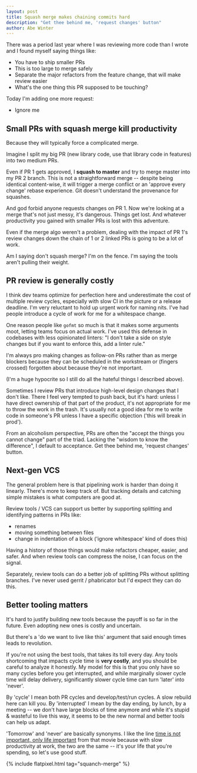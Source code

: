```yaml
---
layout: post
title: Squash merge makes chaining commits hard
description: "Get thee behind me, 'request changes' button"
author: Abe Winter
---
```


There was a period last year where I was reviewing more code than I wrote and I found myself saying things like:

* You have to ship smaller PRs
* This is too large to merge safely
* Separate the major refactors from the feature change, that will make review easier
* What's the one thing this PR supposed to be touching?

Today I'm adding one more request:

* Ignore me

## Small PRs with squash merge kill productivity

Because they will typically force a complicated merge.

Imagine I split my big PR (new library code, use that library code in features) into two medium PRs.

Even if PR 1 gets approved, I **squash to master** and try to merge master into my PR 2 branch. This is not a straightforward merge -- despite being identical content-wise, it will trigger a merge conflict or an 'approve every change' rebase experience. Git doesn't understand the provenance for squashes.

And god forbid anyone requests changes on PR 1. Now we're looking at a merge that's not just messy, it's dangerous. Things get lost. And whatever productivity you gained with smaller PRs is lost with this adventure.

Even if the merge algo weren't a problem, dealing with the impact of PR 1's review changes down the chain of 1 or 2 linked PRs is going to be a lot of work.

Am I saying don't squash merge? I'm on the fence. I'm saying the tools aren't pulling their weight.

## PR review is generally costly

I think dev teams optimize for perfection here and underestimate the cost of multiple review cycles, especially with slow CI in the picture or a release deadline. I'm very reluctant to hold up urgent work for naming nits. I've had people introduce a cycle of work for me for a whitespace change.

One reason people like `gofmt` so much is that it makes some arguments moot, letting teams focus on actual work. I've used this defense in codebases with less opinionated linters: "I don't take a side on style changes but if you want to enforce this, add a linter rule."

I'm always pro making changes as follow-on PRs rather than as merge blockers because they can be scheduled in the workstream or (fingers crossed) forgotten about because they're not important.

(I'm a huge hypocrite so I still do all the hateful things I described above).

Sometimes I review PRs that introduce high-level design changes that I don't like. There I feel very tempted to push back, but it's hard: unless I have direct ownership of that part of the product, it's not appropriate for me to throw the work in the trash. It's usually not a good idea for me to write code in someone's PR unless I have a specific objection ('this will break in prod').

From an alcoholism perspective, PRs are often the "accept the things you cannot change" part of the triad. Lacking the "wisdom to know the difference", I default to acceptance. Get thee behind me, 'request changes' button.

## Next-gen VCS

The general problem here is that pipelining work is harder than doing it linearly. There's more to keep track of. But tracking details and catching simple mistakes is what computers are good at.

Review tools / VCS can support us better by supporting splitting and identifying patterns in PRs like:

* renames
* moving something between files
* change in indentation of a block ('ignore whitespace' kind of does this)

Having a history of those things would make refactors cheaper, easier, and safer. And when review tools can compress the noise, I can focus on the signal.

Separately, review tools can do a better job of splitting PRs without splitting branches. I've never used gerrit / phabricator but I'd expect they can do this.

## Better tooling matters

It's hard to justify building new tools because the payoff is so far in the future. Even adopting new ones is costly and uncertain.

But there's a 'do we want to live like this' argument that said enough times leads to revolution.

If you're not using the best tools, that takes its toll every day. Any tools shortcoming that impacts cycle time is **very costly**, and you should be careful to analyze it honestly. My model for this is that you only have so many cycles before you get interrupted, and while marginally slower cycle time will delay delivery, significantly slower cycle time can turn 'later' into 'never'.

By 'cycle' I mean both PR cycles and develop/test/run cycles. A slow rebuild here can kill you. By 'interrupted' I mean by the day ending, by lunch, by a meeting -- we don't have large blocks of time anymore and while it's stupid & wasteful to live this way, it seems to be the new normal and better tools can help us adapt.

'Tomorrow' and 'never' are basically synonyms. I like the line [time is not important, only life important](https://www.youtube.com/watch?v=DrB9ciZTxyo) from that movie because with slow productivity at work, the two are the same -- it's your life that you're spending, so let's use good stuff.

{% include flatpixel.html tag="squanch-merge" %}
